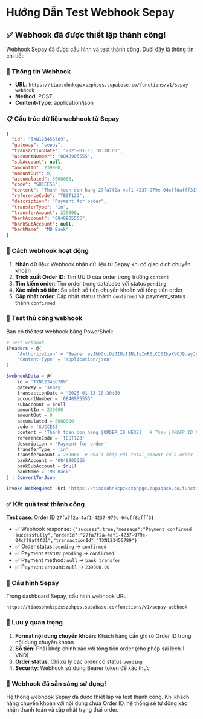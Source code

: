 # Hướng Dẫn Test Webhook Sepay

## ✅ Webhook đã được thiết lập thành công!

Webhook Sepay đã được cấu hình và test thành công. Dưới đây là thông tin chi tiết:

### 🔗 Thông tin Webhook
- **URL**: `https://tiaosohnkcpzxszphpqs.supabase.co/functions/v1/sepay-webhook`
- **Method**: POST
- **Content-Type**: application/json

### 📋 Cấu trúc dữ liệu webhook từ Sepay

```json
{
  "id": "TXN123456789",
  "gateway": "sepay",
  "transactionDate": "2025-01-13 18:30:00",
  "accountNumber": "0848905555",
  "subAccount": null,
  "amountIn": 239000,
  "amountOut": 0,
  "accumulated": 5000000,
  "code": "SUCCESS",
  "content": "Thanh toan don hang 27fa7f2a-4af1-4237-979e-04cff8afff31",
  "referenceCode": "TEST123",
  "description": "Payment for order",
  "transferType": "in",
  "transferAmount": 239000,
  "bankAccount": "0848905555",
  "bankSubAccount": null,
  "bankName": "MB Bank"
}
```

### 🎯 Cách webhook hoạt động

1. **Nhận dữ liệu**: Webhook nhận dữ liệu từ Sepay khi có giao dịch chuyển khoản
2. **Trích xuất Order ID**: Tìm UUID của order trong trường `content`
3. **Tìm kiếm order**: Tìm order trong database với status `pending`
4. **Xác minh số tiền**: So sánh số tiền chuyển khoản với tổng tiền order
5. **Cập nhật order**: Cập nhật status thành `confirmed` và payment_status thành `confirmed`

### 🧪 Test thủ công webhook

Bạn có thể test webhook bằng PowerShell:

```powershell
# Test webhook
$headers = @{
    'Authorization' = 'Bearer eyJhbGciOiJIUzI1NiIsInR5cCI6IkpXVCJ9.eyJpc3MiOiJzdXBhYmFzZSIsInJlZiI6InRpYW9zb2hua2NwenhzenBocHFzIiwicm9sZSI6ImFub24iLCJpYXQiOjE3NTc3NzY3NjYsImV4cCI6MjA3MzM1Mjc2Nn0.wyWLAHN-oJXFGRhsr_q3pNcgyWuW_GWYpvsXB2obLVc'
    'Content-Type' = 'application/json'
}

$webhookData = @{
    id = 'TXN123456789'
    gateway = 'sepay'
    transactionDate = '2025-01-13 18:30:00'
    accountNumber = '0848905555'
    subAccount = $null
    amountIn = 239000
    amountOut = 0
    accumulated = 5000000
    code = 'SUCCESS'
    content = 'Thanh toan don hang [ORDER_ID_HERE]'  # Thay [ORDER_ID_HERE] bằng ID order thực
    referenceCode = 'TEST123'
    description = 'Payment for order'
    transferType = 'in'
    transferAmount = 239000  # Phải khớp với total_amount của order
    bankAccount = '0848905555'
    bankSubAccount = $null
    bankName = 'MB Bank'
} | ConvertTo-Json

Invoke-WebRequest -Uri 'https://tiaosohnkcpzxszphpqs.supabase.co/functions/v1/sepay-webhook' -Method POST -Headers $headers -Body $webhookData
```

### ✅ Kết quả test thành công

**Test case**: Order ID `27fa7f2a-4af1-4237-979e-04cff8afff31`
- ✅ Webhook response: `{"success":true,"message":"Payment confirmed successfully","orderId":"27fa7f2a-4af1-4237-979e-04cff8afff31","transactionId":"TXN123456789"}`
- ✅ Order status: `pending` → `confirmed`
- ✅ Payment status: `pending` → `confirmed`
- ✅ Payment method: `null` → `bank_transfer`
- ✅ Payment amount: `null` → `239000.00`

### 🔧 Cấu hình Sepay

Trong dashboard Sepay, cấu hình webhook URL:
```
https://tiaosohnkcpzxszphpqs.supabase.co/functions/v1/sepay-webhook
```

### 📝 Lưu ý quan trọng

1. **Format nội dung chuyển khoản**: Khách hàng cần ghi rõ Order ID trong nội dung chuyển khoản
2. **Số tiền**: Phải khớp chính xác với tổng tiền order (cho phép sai lệch 1 VND)
3. **Order status**: Chỉ xử lý các order có status `pending`
4. **Security**: Webhook sử dụng Bearer token để xác thực

### 🚀 Webhook đã sẵn sàng sử dụng!

Hệ thống webhook Sepay đã được thiết lập và test thành công. Khi khách hàng chuyển khoản với nội dung chứa Order ID, hệ thống sẽ tự động xác nhận thanh toán và cập nhật trạng thái order.